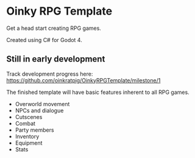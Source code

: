 # Oinky RPG Template
Get a head start creating RPG games.

Created using C# for Godot 4.

## Still in early development
Track development progress here:
https://github.com/oinkratpig/OinkyRPGTemplate/milestone/1

The finished template will have basic features inherent to all RPG games.
- Overworld movement
- NPCs and dialogue
- Cutscenes
- Combat
- Party members
- Inventory
- Equipment
- Stats
